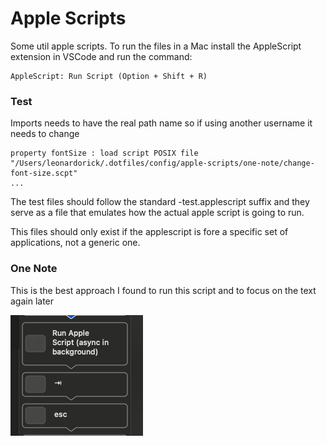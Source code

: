 # Apple Scripts

Some util apple scripts. To run the files in a Mac install the AppleScript extension in VSCode and run the command:

```
AppleScript: Run Script (Option + Shift + R)
```


### Test
Imports needs to have the real path name so if using another username it needs to change

```applescript
property fontSize : load script POSIX file "/Users/leonardorick/.dotfiles/config/apple-scripts/one-note/change-font-size.scpt"
...
```

The test files should follow the standard -test.applescript suffix and they serve as a file that emulates how the actual apple script is going to run.

This files should only exist if the applescript is fore a specific set of applications, not a generic one.

### One Note

This is the best approach I found to run this script and to focus on the text again later

![alt text](image.png)
